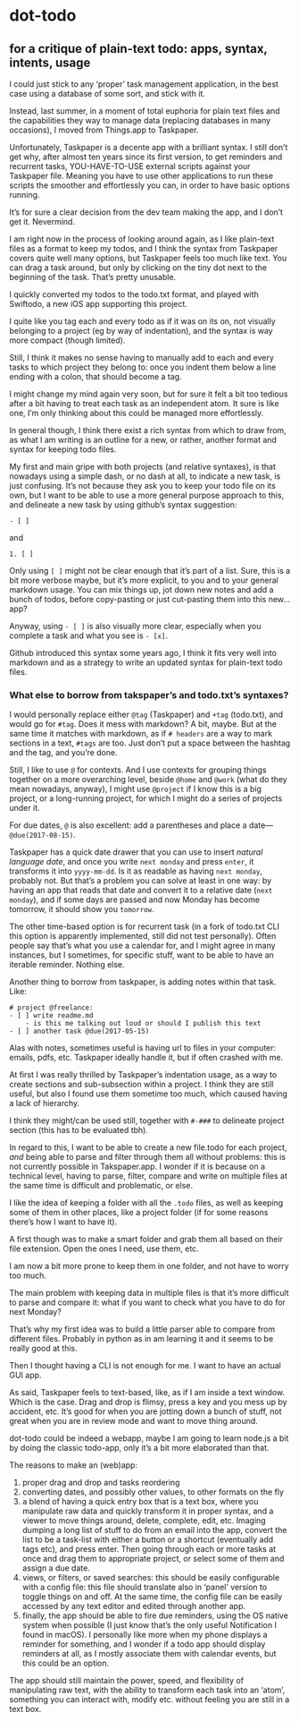 # dot-todo

## for a critique of plain-text todo: apps, syntax, intents, usage

I could just stick to any ‘proper’ task management application, in the best case using a database of some sort, and stick with it.

Instead, last summer, in a moment of total euphoria for plain text files and the capabilities they way to manage data (replacing databases in many occasions), I moved from Things.app to Taskpaper.

Unfortunately, Taskpaper is a decente app with a brilliant syntax. I still don’t get why, after almost ten years since its first version, to get reminders and recurrent tasks, YOU-HAVE-TO-USE external scripts against your Taskpaper file. Meaning you have to use other applications to run these scripts the smoother and effortlessly you can, in order to have basic options running.

It’s for sure a clear decision from the dev team making the app, and I don’t get it. Nevermind.

I am right now in the process of looking around again, as I like plain-text files as a format to keep my todos, and I think the syntax from Taskpaper covers quite well many options, but Taskpaper feels too much like text. You can drag a task around, but only by clicking on the tiny dot next to the beginning of the task. That’s pretty unusable.

I quickly converted my todos to the todo.txt format, and played with Swiftodo, a new iOS app supporting this project.

I quite like you tag each and every todo as if it was on its on, not visually belonging to a project (eg by way of indentation), and the syntax is way more compact (though limited).

Still, I think it makes no sense having to manually add to each and every tasks to which project they belong to: once you indent them below a line ending with a colon, that should become a tag.

I might change my mind again very soon, but for sure it felt a bit too tedious after a bit having to treat each task as an independent atom. It sure is like one, I’m only thinking about this could be managed more effortlessly.

In general though, I think there exist a rich syntax from which to draw from, as what I am writing is an outline for a new, or rather, another format and syntax for keeping todo files.

My first and main gripe with both projects (and relative syntaxes), is that nowadays using a simple dash, or no dash at all, to indicate a new task, is just confusing. It’s not because they ask you to keep your todo file on its own, but I want to be able to use a more general purpose approach to this, and delineate a new task by using github’s syntax suggestion:

`- [ ]`

and 

`1. [ ]`

Only using `[ ]` might not be clear enough that it’s part of a list. Sure, this is a bit more verbose maybe, but it’s more explicit, to you and to your general markdown usage. You can mix things up, jot down new notes and add a bunch of todos, before copy-pasting or just cut-pasting them into this new… app?

Anyway, using `- [ ]` is also visually more clear, especially when you complete a task and what you see is `- [x]`.

Github introduced this syntax some years ago, I think it fits very well into markdown and as a strategy to write an updated syntax for plain-text todo files.

### What else to borrow from takspaper’s and todo.txt’s syntaxes?

I would personally replace either `@tag` (Taskpaper) and `+tag` (todo.txt), and would go for `#tag`. Does it mess with markdown? A bit, maybe. But at the same time it matches with markdown, as if `# headers` are a way to mark sections in a text, `#tags` are too. Just don’t put a space between the hashtag and the tag, and you’re done.

Still, I like to use `@` for contexts. And I use contexts for grouping things together on a more overarching level, beside `@home` and `@work` (what do they mean nowadays, anyway), I might use `@project` if I know this is a big project, or a long-running project, for which I might do a series of projects under it.

For due dates, `@` is also excellent: add a parentheses and place a date—`@due(2017-08-15)`.

Taskpaper has a quick date drawer that you can use to insert *natural language date*, and once you write `next monday` and press `enter`, it transforms it into `yyyy-mm-dd`. Is it as readable as having `next monday`, probably not. But that’s a problem you can solve at least in one way: by having an app that reads that date and convert it to a relative date (`next monday`), and if some days are passed and now Monday has become tomorrow, it should show you `tomorrow`.

The other time-based option is for recurrent task (in a fork of todo.txt CLI this option is apparently implemented, still did not test personally). Often people say that’s what you use a calendar for, and I might agree in many instances, but I sometimes, for specific stuff, want to be able to have an iterable reminder. Nothing else.

Another thing to borrow from taskpaper, is adding notes within that task. Like:

	# project @freelance:
	- [ ] write readme.md
		- is this me talking out loud or should I publish this text
	- [ ] another task @due(2017-05-15)

Alas with notes, sometimes useful is having url to files in your computer: emails, pdfs, etc. Taskpaper ideally handle it, but if often crashed with me.

At first I was really thrilled by Taskpaper’s indentation usage, as a way to create sections and sub-subsection within a project. I think they are still useful, but also I found use them sometime too much, which caused having a lack of hierarchy.

I think they might/can be used still, together with `#-###` to delineate project section (this has to be evaluated tbh).

In regard to this, I want to be able to create a new file.todo for each project, *and* being able to parse and filter through them all without problems: this is not currently possible in Takspaper.app. I wonder if it is because on a technical level, having to parse, filter, compare and write on multiple files at the same time is difficult and problematic, or else.

I like the idea of keeping a folder with all the `.todo` files, as well as keeping some of them in other places, like a project folder (if for some reasons there’s how I want to have it).

A first though was to make a smart folder and grab them all based on their file extension. Open the ones I need, use them, etc.

I am now a bit more prone to keep them in one folder, and not have to worry too much.

The main problem with keeping data in multiple files is that it’s more difficult to parse and compare it: what if you want to check what you have to do for next Monday?

That’s why my first idea was to build a little parser able to compare from different files. Probably in python as in am learning it and it seems to be really good at this.

Then I thought having a CLI is not enough for me. I want to have an actual GUI app.

As said, Taskpaper feels to text-based, like, as if I am inside a text window. Which is the case. Drag and drop is flimsy, press a key and you mess up by accident, etc. It’s good for when you are jotting down a bunch of stuff, not great when you are in review mode and want to move thing around.

dot-todo could be indeed a webapp, maybe I am going to learn node.js a bit by doing the classic todo-app, only it’s a bit more elaborated than that.

The reasons to make an (web)app:
1. proper drag and drop and tasks reordering
2. converting dates, and possibly other values, to other formats on the fly
3. a blend of having a quick entry box that is a text box, where you manipulate raw data and quickly transform it in proper syntax, and a viewer to move things around, delete, complete, edit, etc. Imaging dumping a long list of stuff to do from an email into the app, convert the list to be a task-list with either a button or a shortcut (eventually add tags etc), and press enter. Then going through each or more tasks at once and drag them to appropriate project, or select some of them and assign a due date. 
4. views, or filters, or saved searches: this should be easily configurable with a config file: this file should translate also in ‘panel’ version to toggle things on and off. At the same time, the config file can be easily accessed by any text editor and edited through another app.
5. finally, the app should be able to fire due reminders, using the OS native system when possible (I just know that’s the only useful Notification I found in macOS). I personally like more when my phone displays a reminder for something, and I wonder if a todo app should display reminders at all, as I mostly associate them with calendar events, but this could be an option.

The app should still maintain the power, speed, and flexibility of manipulating raw text, with the ability to transform each task into an ‘atom’, something you can interact with, modify etc. without feeling you are still in a text box.
